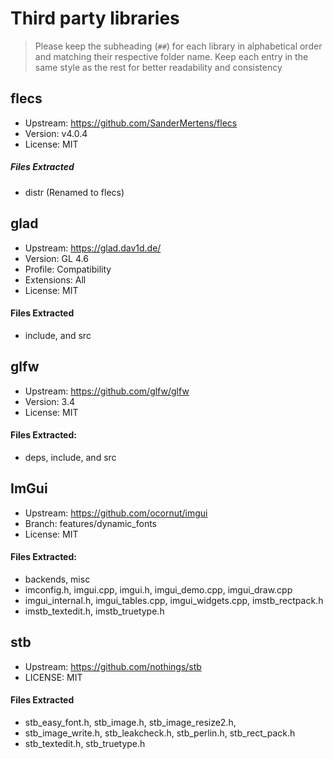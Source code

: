 # Third party libraries

> Please keep the subheading (```##```) for each library in alphabetical order
> and matching their respective folder name. Keep each entry in the same style
> as the rest for better readability and consistency

## flecs

* Upstream: https://github.com/SanderMertens/flecs
* Version: v4.0.4
* License: MIT

##### Files Extracted

* distr (Renamed to flecs)

## glad

* Upstream: https://glad.dav1d.de/
* Version: GL 4.6
* Profile: Compatibility
* Extensions: All
* License: MIT

#### Files Extracted

* include, and src


## glfw

* Upstream: https://github.com/glfw/glfw
* Version: 3.4
* License: MIT

#### Files Extracted:

* deps, include, and src


## ImGui

* Upstream: https://github.com/ocornut/imgui
* Branch: features/dynamic_fonts
* License: MIT

#### Files Extracted:

* backends, misc
* imconfig.h, imgui.cpp, imgui.h, imgui_demo.cpp, imgui_draw.cpp
* imgui_internal.h, imgui_tables.cpp, imgui_widgets.cpp, imstb_rectpack.h
* imstb_textedit.h, imstb_truetype.h


## stb

* Upstream: https://github.com/nothings/stb
* LICENSE: MIT

#### Files Extracted

* stb_easy_font.h, stb_image.h, stb_image_resize2.h,
* stb_image_write.h, stb_leakcheck.h, stb_perlin.h, stb_rect_pack.h
* stb_textedit.h, stb_truetype.h
